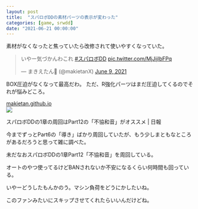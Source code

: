 ```yaml
---
layout: post
title:  "スパロボDDの素材パーツの表示が変わった"
categories: [game, srwdd]
date: "2021-06-21 00:00:00"
---
```


素材がなくなったと焦っていたら改修されて使いやすくなっていた。

<blockquote class="twitter-tweet tw-align-center"><p lang="ja" dir="ltr">いやー気づかんわこれ <a href="https://twitter.com/hashtag/%E3%82%B9%E3%83%91%E3%83%AD%E3%83%9CDD?src=hash&amp;ref_src=twsrc%5Etfw">#スパロボDD</a> <a href="https://t.co/MjJijlbFPq">pic.twitter.com/MjJijlbFPq</a></p>&mdash; まきえたん🥦 (@makietanX) <a href="https://twitter.com/makietanX/status/1402777510954213379?ref_src=twsrc%5Etfw">June 9, 2021</a></blockquote> <script async src="https://platform.twitter.com/widgets.js" charset="utf-8"></script>

BOX圧迫がなくなって最高だわ。
ただ、R強化パーツはまだ圧迫してくるのでそれが悩みどころ。


<div class="card">
  <a href="https://makietan.github.io/game/srwdd/2021/04/10/report.html"></a>
  <div class="card__header">
    <a href="https://makietan.github.io/game/srwdd/2021/04/10/report.html">makietan.github.io</a>
  </div>
  <div class="card__image">
    <img src="https://makietan.github.io/assets/thumbnail/logo.png">
  </div>
  <div class="card__title">
    <p>スパロボDDの1章の周回はPart12の「不協和音」がオススメ | 日報</p>
  </div>
  <div class="card__description">
    <p>今までずっとPart6の「導き」ばかり周回していたが、もう少しまともなところがあるだろうと思って雑に調べた。</p>
  </div>
</div>


未だなおスパロボDDの1章Part12「不協和音」を周回している。

オートのやつ使ってるけどBANされないか不安になるくらい何時間も回っている。

いやーどうしたもんかのう。マシン負荷をどうにかしたいね。

このファンみたいにスキップさせてくれたらいいんだけどね。
